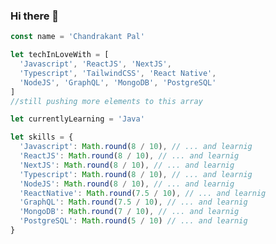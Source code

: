 ### Hi there 👋
```ts 
const name = 'Chandrakant Pal'

let techInLoveWith = [
  'Javascript', 'ReactJS', 'NextJS',
  'Typescript', 'TailwindCSS', 'React Native',
  'NodeJS', 'GraphQL', 'MongoDB', 'PostgreSQL'
]
//still pushing more elements to this array

let currentlyLearning = 'Java'  

let skills = {
  'Javascript': Math.round(8 / 10), // ... and learnig
  'ReactJS': Math.round(8 / 10), // ... and learnig 
  'NextJS': Math.round(8 / 10), // ... and learnig 
  'Typescript': Math.round(8 / 10), // ... and learnig 
  'NodeJS': Math.round(8 / 10), // ... and learnig 
  'ReactNative': Math.round(7.5 / 10), // ... and learnig 
  'GraphQL': Math.round(7.5 / 10), // ... and learnig 
  'MongoDB': Math.round(7 / 10), // ... and learnig 
  'PostgreSQL': Math.round(5 / 10) // ... and learnig 
}
```
<!--
**ChandrakantPal/ChandrakantPal** is a ✨ _special_ ✨ repository because its `README.md` (this file) appears on your GitHub profile.

Here are some ideas to get you started:

- 🔭 I’m currently working on ...
- 🌱 I’m currently learning ...
- 👯 I’m looking to collaborate on ...
- 🤔 I’m looking for help with ...
- 💬 Ask me about ...
- 📫 How to reach me: ...
- 😄 Pronouns: ...
- ⚡ Fun fact: ...
-->

